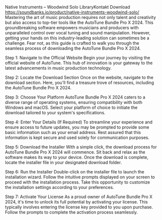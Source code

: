 Native Instruments – Woodwind Solo LibraryKontakt  Download
https://soundbanks.io/product/native-instruments-woodwind-solo/
Mastering the art of music production requires not only talent and creativity but also access to top-tier tools like the AutoTune Bundle Pro X 2024. This groundbreaking software empowers musicians and producers with unparalleled control over vocal tuning and sound manipulation. However, getting your hands on this industry-leading solution can sometimes be a challenge. Fear not, as this guide is crafted to walk you through the seamless process of downloading the AutoTune Bundle Pro X 2024.

Step 1: Navigate to the Official Website
Begin your journey by visiting the official website of AutoTune. This hub of innovation is your gateway to the latest advancements in music production technology.

Step 2: Locate the Download Section
Once on the website, navigate to the download section. Here, you'll find a treasure trove of resources, including the AutoTune Bundle Pro X 2024.

Step 3: Choose Your Platform
AutoTune Bundle Pro X 2024 caters to a diverse range of operating systems, ensuring compatibility with both Windows and macOS. Select your platform of choice to initiate the download tailored to your system's specifications.

Step 4: Enter Your Details (If Required)
To streamline your experience and ensure access to future updates, you may be prompted to provide some basic information such as your email address. Rest assured that this information is kept secure and used solely for communication purposes.

Step 5: Download the Installer
With a simple click, the download process for AutoTune Bundle Pro X 2024 will commence. Sit back and relax as the software makes its way to your device. Once the download is complete, locate the installer file in your designated download folder.

Step 6: Run the Installer
Double-click on the installer file to launch the installation wizard. Follow the intuitive prompts displayed on your screen to proceed with the installation process. Take this opportunity to customize the installation settings according to your preferences.

Step 7: Activate Your License
As a proud owner of AutoTune Bundle Pro X 2024, it's time to unlock its full potential by activating your license. This typically involves entering the license key provided to you upon purchase. Follow the prompts to complete the activation process seamlessly.

